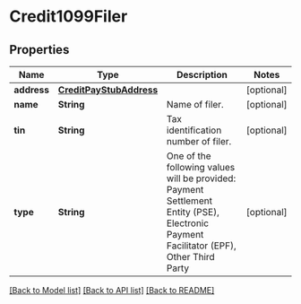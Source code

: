 # Credit1099Filer

## Properties
Name | Type | Description | Notes
------------ | ------------- | ------------- | -------------
**address** | [**CreditPayStubAddress**](CreditPayStubAddress.md) |  | [optional] 
**name** | **String** | Name of filer. | [optional] 
**tin** | **String** | Tax identification number of filer. | [optional] 
**type** | **String** | One of the following values will be provided: Payment Settlement Entity (PSE), Electronic Payment Facilitator (EPF), Other Third Party | [optional] 

[[Back to Model list]](../README.md#documentation-for-models) [[Back to API list]](../README.md#documentation-for-api-endpoints) [[Back to README]](../README.md)


